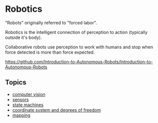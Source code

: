 # Robotics

"Robots" originally referred to "forced labor".

Robotics is the intelligent connection of perception to action (typically
outside it's body).

Collaborative robots use perception to work with humans and stop when force
detected is more than force expected.

https://github.com/Introduction-to-Autonomous-Robots/Introduction-to-Autonomous-Robots

## Topics

- [computer vision](./computer-vision/computer-vision.md)
- [sensors](./sensors.md)
- [state machines](./state-machines.md)
- [coordinate system and degrees of freedom](./dof.md)
- [mapping](./mapping.md)
